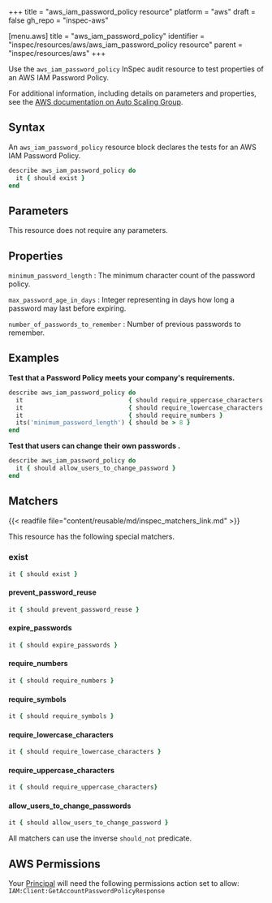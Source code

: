 +++
title = "aws_iam_password_policy resource"
platform = "aws"
draft = false
gh_repo = "inspec-aws"

[menu.aws]
title = "aws_iam_password_policy"
identifier = "inspec/resources/aws/aws_iam_password_policy resource"
parent = "inspec/resources/aws"
+++

Use the `aws_iam_password_policy` InSpec audit resource to test properties of an AWS IAM Password Policy.

For additional information, including details on parameters and properties, see the [AWS documentation on Auto Scaling Group](https://docs.aws.amazon.com/autoscaling/ec2/userguide/AutoScalingGroup.html).

## Syntax

An `aws_iam_password_policy` resource block declares the tests for an AWS IAM Password Policy.

```ruby
describe aws_iam_password_policy do
  it { should exist }
end
```

## Parameters

This resource does not require any parameters.

## Properties

`minimum_password_length`
: The minimum character count of the password policy.

`max_password_age_in_days`
: Integer representing in days how long a password may last before expiring.

`number_of_passwords_to_remember`
: Number of previous passwords to remember.

## Examples

**Test that a Password Policy meets your company's requirements.**

```ruby
describe aws_iam_password_policy do
  it                             { should require_uppercase_characters }
  it                             { should require_lowercase_characters }
  it                             { should require_numbers }
  its('minimum_password_length') { should be > 8 }
end
```

**Test that users can change their own passwords .**

```ruby
describe aws_iam_password_policy do
  it { should allow_users_to_change_password }
end
```

## Matchers

{{< readfile file="content/reusable/md/inspec_matchers_link.md" >}}

This resource has the following special matchers.

### exist

```ruby
it { should exist }
```

#### prevent_password_reuse

```ruby
it { should prevent_password_reuse }
```

#### expire_passwords

```ruby
it { should expire_passwords }
```

#### require_numbers

```ruby
it { should require_numbers }
```

#### require_symbols

```ruby
it { should require_symbols }
```

#### require_lowercase_characters

```ruby
it { should require_lowercase_characters }
```

#### require_uppercase_characters

```ruby
it { should require_uppercase_characters}
```

#### allow_users_to_change_passwords

```ruby
it { should allow_users_to_change_password }
```

All matchers can use the inverse `should_not` predicate.

## AWS Permissions

Your [Principal](https://docs.aws.amazon.com/IAM/latest/UserGuide/intro-structure.html#intro-structure-principal) will need the following permissions action set to allow: `IAM:Client:GetAccountPasswordPolicyResponse`
